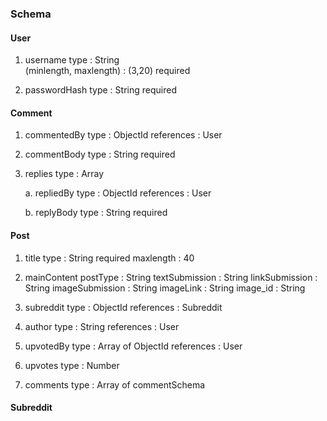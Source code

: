### Schema

#### User

1. username
type    :   String   
(minlength, maxlength) : (3,20)
required

2. passwordHash
type    :   String
required

#### Comment

1. commentedBy
type    : ObjectId
references  :   User

2. commentBody
type    :   String
required

3. replies
type    :   Array

    a.  repliedBy
    type    :   ObjectId
    references  :   User

    b.  replyBody
    type    :   String
    required

#### Post

1. title
type    :   String
required
maxlength   :   40

2. mainContent
    postType           :   String
    textSubmission     :   String
    linkSubmission     :   String
    imageSubmission    :   String
        imageLink      :   String
        image_id       :   String
        
3. subreddit
type    :   ObjectId
references  :   Subreddit

4. author
type    :   String
references  :   User

5. upvotedBy
type    :   Array of ObjectId
references  :   User

6. upvotes
type    :   Number

7. comments
type    :   Array of commentSchema

#### Subreddit